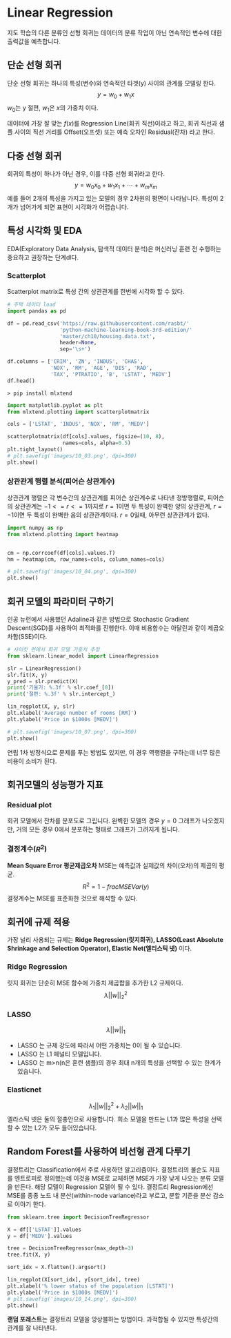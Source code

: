 # Linear Regression
지도 학습의 다른 분류인 선형 회귀는 데이터의 분류 작업이 아닌 연속적인 변수에 대한 출력값을 예측합니다. 

## 단순 선형 회귀
단순 선형 회귀는 하나의 특성(변수)와 연속적인 타겟(y) 사이의 관계를 모델링 한다.
$$ y = w_0 + w_1x $$
$w_0$는 y 절편, $w_1$은 $x$의 가중치 이다.

데이터에 가장 잘 맞는 $f(x)$를 Regression Line(회귀 직선)이라고 하고, 회귀 직선과 샘플 사이의 직선 거리를 Offset(오프셋) 또는 예측 오차인 Residual(잔차) 라고 한다.

## 다중 선형 회귀
회귀의 특성이 하나가 아닌 경우, 이를 다중 선형 회귀라고 한다.
$$ y = w_0x_0 + w_1x_1 + \cdots + w_mx_m $$
예를 들어 2개의 특성을 가지고 있는 모델의 경우 2차원의 평면이 나타납니다. 특성이 2개가 넘어가게 되면 표현이 시각화가 어렵습니다.

## 특성 시각화 및 EDA

EDA(Exploratory Data Analysis, 탐색적 데이터 분석)은 머신러닝 훈련 전 수행하는 중요하고 권장하는 단계dl다. 

### Scatterplot
Scatterplot matrix로 특성 간의 상관관계를 한번에 시각화 할 수 있다.

```Python
# 주택 데이터 load
import pandas as pd

df = pd.read_csv('https://raw.githubusercontent.com/rasbt/'
                 'python-machine-learning-book-3rd-edition/'
                 'master/ch10/housing.data.txt',
                 header=None,
                 sep='\s+')

df.columns = ['CRIM', 'ZN', 'INDUS', 'CHAS', 
              'NOX', 'RM', 'AGE', 'DIS', 'RAD', 
              'TAX', 'PTRATIO', 'B', 'LSTAT', 'MEDV']
df.head()
```


```shell
> pip install mlxtend
```


```Python
import matplotlib.pyplot as plt
from mlxtend.plotting import scatterplotmatrix

cols = ['LSTAT', 'INDUS', 'NOX', 'RM', 'MEDV']

scatterplotmatrix(df[cols].values, figsize=(10, 8), 
                  names=cols, alpha=0.5)
plt.tight_layout()
# plt.savefig('images/10_03.png', dpi=300)
plt.show()
```

### 상관관계 행렬 분석(피어슨 상관계수)
상관관계 행렬은 각 변수간의 상관관계를 피어슨 상관계수로 나타낸 정방행렬로, 피어슨의 상관관계는 $-1<=r<=1$까지로 $r=1$이면 두 특성이 완벽한 양의 상관관계, $r=-1$이면 두 특성이 완벽한 음의 상관관계이다. $r=0$일때, 아무런 상관관계가 없다.

```Python
import numpy as np
from mlxtend.plotting import heatmap


cm = np.corrcoef(df[cols].values.T)
hm = heatmap(cm, row_names=cols, column_names=cols)

# plt.savefig('images/10_04.png', dpi=300)
plt.show()
```

## 회귀 모델의 파라미터 구하기
인공 뉴런에서 사용했던 Adaline과 같은 방법으로 Stochastic Gradient Descent(SGD)를 사용하여 최적화를 진행한다. 이때 비용함수는 아달린과 같이 제곱오차합(SSE)이다.

```Python
# 사이킷 런에서 회귀 모델 가중치 추정
from sklearn.linear_model import LinearRegression

slr = LinearRegression()
slr.fit(X, y)
y_pred = slr.predict(X)
print('기울기: %.3f' % slr.coef_[0])
print('절편: %.3f' % slr.intercept_)

lin_regplot(X, y, slr)
plt.xlabel('Average number of rooms [RM]')
plt.ylabel('Price in $1000s [MEDV]')

# plt.savefig('images/10_07.png', dpi=300)
plt.show()
```
연립 1차 방정식으로 문제를 푸는 방법도 있지만, 이 경우 역행렬을 구하는데 너무 많은 비용이 소비가 된다.

## 회귀모델의 성능평가 지표

### Residual plot
회귀 모델에서 잔차를 분포도로 그립니다. 완벽한 모델의 경우 $y=0$ 그래프가 나오겠지만, 거의 모든 경우 0에서 분포하는 형태로 그래프가 그려지게 됩니다.

### 결정계수($R^2$)

**Mean Square Error 평균제곱오차**
MSE는 예측값과 실제값의 차이(오차)의 제곱의 평균.
$$ R^2 = 1 - frac{MSE}{Var(y)}$$
결정계수는 MSE를 표준화한 것으로 해석할 수 있다. 

## 회귀에 규제 적용
가장 널리 사용되는 규제는 **Ridge Regression(릿지회귀), LASSO(Least Absolute Shrinkage and Selection Operator), Elastic Net(엘리스틱 넷)** 이다.

### Ridge Regression
릿지 회귀는 단순히 MSE 함수에 가중치 제곱합을 추가한 L2 규제이다.
$$\lambda||w||^2_2$$

### LASSO
$$\lambda||w||_1$$
- LASSO 는 규제 강도에 따라서 어떤 가중치는 0이 될 수 있습니다.
- LASSO 는 L1 페널티 모델입니다.
- LASSO 는 m>n(n은 훈련 샘플)의 경우 최대 n개의 특성을 선택할 수 있는 한계가 있습니다.

### Elasticnet
$$\lambda_1||w||^2_2 + \lambda_2||w||_1$$
엘라스틱 넷은 둘의 절충안으로 사용합니다. 희소 모델을 만드는 L1과 많은 특성을 선택할 수 있는 L2가 모두 들어있습니다.

## Random Forest를 사용하여 비선형 관계 다루기
결정트리는 Classification에서 주로 사용하던 알고리즘이다. 
결정트리의 불순도 지표를 엔트로피로 정의했는데 이것을 MSE로 교체하면 MSE가 가장 낮게 나오는 분류 모델을 만든다. 해당 모델이 Regression 모델이 될 수 있다.
결정트리 Regression에선 MSE를 종종 노드 내 분산(within-node variance)라고 부르고, 분할 기준을 분산 감소로 이야기 한다.

```Python
from sklearn.tree import DecisionTreeRegressor

X = df[['LSTAT']].values
y = df['MEDV'].values

tree = DecisionTreeRegressor(max_depth=3)
tree.fit(X, y)

sort_idx = X.flatten().argsort()

lin_regplot(X[sort_idx], y[sort_idx], tree)
plt.xlabel('% lower status of the population [LSTAT]')
plt.ylabel('Price in $1000s [MEDV]')
# plt.savefig('images/10_14.png', dpi=300)
plt.show()
```

**랜덤 포레스트**는 결정트리 모델을 앙상블하는 방법이다. 과적합될 수 있지만 특성간의 관계를 잘 나타낸다.